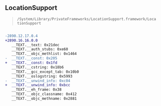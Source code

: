 ## LocationSupport

> `/System/Library/PrivateFrameworks/LocationSupport.framework/LocationSupport`

```diff

-2890.12.17.0.4
+2890.16.16.0.0
   __TEXT.__text: 0x21dec
   __TEXT.__auth_stubs: 0xe60
   __TEXT.__objc_methlist: 0x1464
-  __TEXT.__const: 0x205
+  __TEXT.__const: 0x1fd
   __TEXT.__cstring: 0x18b6
   __TEXT.__gcc_except_tab: 0x10b0
   __TEXT.__oslogstring: 0x5993
-  __TEXT.__unwind_info: 0xc04
+  __TEXT.__unwind_info: 0xbcc
   __TEXT.__eh_frame: 0x38
   __TEXT.__objc_classname: 0x412
   __TEXT.__objc_methname: 0x2881

```
